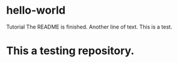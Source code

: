 # hello-world
Tutorial
The README is finished.
Another line of text.
This is a test.
# This a testing repository.
